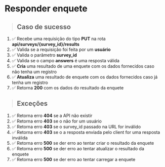 # Responder enquete

> ## Caso de sucesso
1. ✅ Recebe uma requisição do tipo **PUT** na rota **api/surveys/{survey_id}/results**
2. ✅ Valida se a requisição foi feita por um **usuário**
3. ✅ Valida o parâmetro **survey_id**
4. ✅ Valida se o campo **answers** é uma resposta válida
5. ✅ **Cria** uma resultado de uma enquete com os dados fornecidos caso não tenha um registro
6. ✅ **Atualiza** uma resultado de enquete com os dados fornecidos caso já tenha um registro
7. ✅ Retorna **200** com os dados do resultado da enquete

> ## Exceções
1. ✅ Retorna erro **404** se a API não existir
2. ✅ Retorna erro **403** se o não for um usuário
2. ✅ Retorna erro **403** se o survey_id passado na URL for inválido
2. ✅ Retorna erro **403** se o a resposta enviada pelo client for uma resposta inválida
5. ✅ Retorna erro **500** se der erro ao tentar criar o resultado da enquete
6. ✅ Retorna erro **500** se der erro ao tentar atualizar o resultado da enquete
7. ✅ Retorna erro **500** se der erro ao tentar carregar a enquete